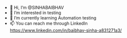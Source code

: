 - 👋 Hi, I’m @SINHABAIBHAV
- 👀 I’m interested in testing
- 🌱 I’m currently learning Automation testing
- 📫 You can reach me through LinkedIn
    https://www.linkedin.com/in/baibhav-sinha-a831271a3/

<!---
SINHABAIBHAV/SINHABAIBHAV is a ✨ special ✨ repository because its `README.md` (this file) appears on your GitHub profile.
You can click the Preview link to take a look at your changes.
--->
